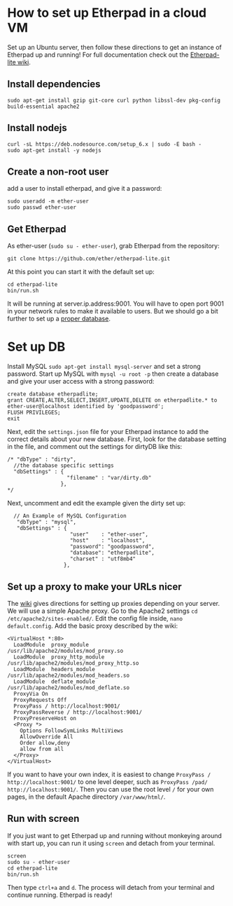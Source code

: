 # How to set up Etherpad in a cloud VM

Set up an Ubuntu server, then follow these directions to get an instance of Etherpad up and running!
For full documentation check out the [Etherpad-lite wiki](https://github.com/ether/etherpad-lite/wiki).

## Install dependencies

```
sudo apt-get install gzip git-core curl python libssl-dev pkg-config build-essential apache2
```

## Install nodejs

```
curl -sL https://deb.nodesource.com/setup_6.x | sudo -E bash -
sudo apt-get install -y nodejs
```

## Create a non-root user

add a user to install etherpad, and give it a password:

```
sudo useradd -m ether-user
sudo passwd ether-user
```

## Get Etherpad

As ether-user (`sudo su - ether-user`), grab Etherpad from the repository:

`git clone https://github.com/ether/etherpad-lite.git`

At this point you can start it with the default set up:

```
cd etherpad-lite
bin/run.sh
```

It will be running at server.ip.address:9001. 
You will have to open port 9001 in your network rules to make it available to users.
But we should go a bit further to set up a [proper database](https://github.com/ether/etherpad-lite/wiki/How-to-use-Etherpad-Lite-with-MySQL).

# Set up DB 

Install MySQL `sudo apt-get install mysql-server` and set a strong password.
Start up MySQL with `mysql -u root -p`
then create a database and give your user access with a strong password: 

```
create database etherpadlite;
grant CREATE,ALTER,SELECT,INSERT,UPDATE,DELETE on etherpadlite.* to ether-user@localhost identified by 'goodpassword';
FLUSH PRIVILEGES;
exit
```

Next, edit the `settings.json` file for your Etherpad instance to add the correct details about your new database.
First, look for the database setting in the file, and comment out the settings for dirtyDB like this:
```
/* "dbType" : "dirty",
  //the database specific settings
  "dbSettings" : {
                   "filename" : "var/dirty.db"
                 },
*/
```

Next, uncomment and edit the example given the dirty set up:
```
  // An Example of MySQL Configuration
   "dbType" : "mysql",
   "dbSettings" : {
                    "user"    : "ether-user",
                    "host"    : "localhost",
                    "password": "goodpassword",
                    "database": "etherpadlite",
                    "charset" : "utf8mb4"
                  },
```

## Set up a proxy to make your URLs nicer

The [wiki](https://github.com/ether/etherpad-lite/wiki/How-to-put-Etherpad-Lite-behind-a-reverse-Proxy) gives directions for setting up proxies depending on your server. 
We will use a simple Apache proxy.
Go to the Apache2 settings `cd /etc/apache2/sites-enabled/`.
Edit the config file inside, `nano default.config`.
Add the basic proxy described by the wiki:

```
<VirtualHost *:80>
  LoadModule  proxy_module         /usr/lib/apache2/modules/mod_proxy.so
  LoadModule  proxy_http_module    /usr/lib/apache2/modules/mod_proxy_http.so
  LoadModule  headers_module       /usr/lib/apache2/modules/mod_headers.so
  LoadModule  deflate_module       /usr/lib/apache2/modules/mod_deflate.so
  ProxyVia On
  ProxyRequests Off
  ProxyPass / http://localhost:9001/
  ProxyPassReverse / http://localhost:9001/
  ProxyPreserveHost on
  <Proxy *>
    Options FollowSymLinks MultiViews
    AllowOverride All
    Order allow,deny
    allow from all
  </Proxy>
</VirtualHost>
```

If you want to have your own index, it is easiest to change `ProxyPass / http://localhost:9001/` to one level deeper, 
such as `ProxyPass /pad/ http://localhost:9001/`.
Then you can use the root level `/` for your own pages, in the default Apache directory `/var/www/html/`.

## Run with screen

If you just want to get Etherpad up and running without monkeying around with start up,
you can run it using `screen` and detach from your terminal.

```
screen
sudo su - ether-user
cd etherpad-lite
bin/run.sh
```

Then type `ctrl+a` and `d`. The process will detach from your terminal and continue running. 
Etherpad is ready!


